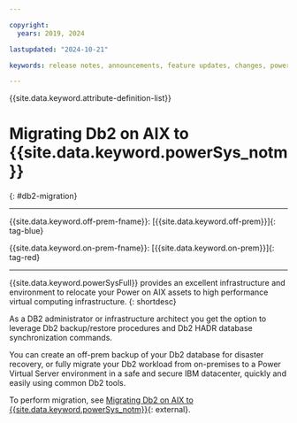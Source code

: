 ```yaml
---

copyright:
  years: 2019, 2024

lastupdated: "2024-10-21"

keywords: release notes, announcements, feature updates, changes, power virtual server

---
```


{{site.data.keyword.attribute-definition-list}}

# Migrating Db2 on AIX to {{site.data.keyword.powerSys_notm}}
{: #db2-migration}

---



{{site.data.keyword.off-prem-fname}}: [{{site.data.keyword.off-prem}}]{: tag-blue}


{{site.data.keyword.on-prem-fname}}: [{{site.data.keyword.on-prem}}]{: tag-red}


---

{{site.data.keyword.powerSysFull}} provides an excellent infrastructure and environment to relocate your Power on AIX assets to high performance virtual computing infrastructure.
{: shortdesc}

As a DB2 administrator or infrastructure architect you get the option to leverage Db2 backup/restore procedures and Db2 HADR database synchronization commands.

You can create an off-prem backup of your Db2 database for disaster recovery, or fully migrate your Db2 workload from on-premises to a Power Virtual Server environment in a safe and secure IBM datacenter, quickly and easily using common Db2 tools.

To perform migration, see [Migrating Db2 on AIX to {{site.data.keyword.powerSys_notm}}](https://cloud.ibm.com/media/docs/downloads/power-iaas/db2_migration.pdf){: external}.
